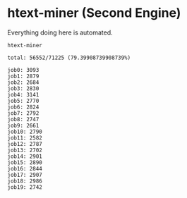 # htext-miner (Second Engine)

Everything doing here is automated.

```
htext-miner

total: 56552/71225 (79.39908739908739%)

job0: 3093
job1: 2879
job2: 2684
job3: 2830
job4: 3141
job5: 2770
job6: 2824
job7: 2792
job8: 2747
job9: 2661
job10: 2790
job11: 2582
job12: 2787
job13: 2702
job14: 2901
job15: 2890
job16: 2844
job17: 2907
job18: 2986
job19: 2742
```